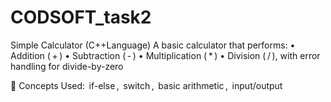 # CODSOFT_task2
Simple Calculator (C++Language)
A basic calculator that performs:
•⁠  ⁠Addition (⁠ + ⁠)
•⁠  ⁠Subtraction (⁠ - ⁠)
•⁠  ⁠Multiplication (⁠ * ⁠)
•⁠  ⁠Division (⁠ / ⁠), with error handling for divide-by-zero

📌 Concepts Used: ⁠ if-else ⁠, ⁠ switch ⁠, ⁠ basic arithmetic ⁠, ⁠ input/output ⁠

